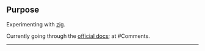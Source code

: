 ## Purpose

Experimenting with [zig].

Currently going through the [official docs]; at #Comments.

[zig]: <https://ziglang.org/>
[official docs]: <https://ziglang.org/documentation/0.11.0/>

---